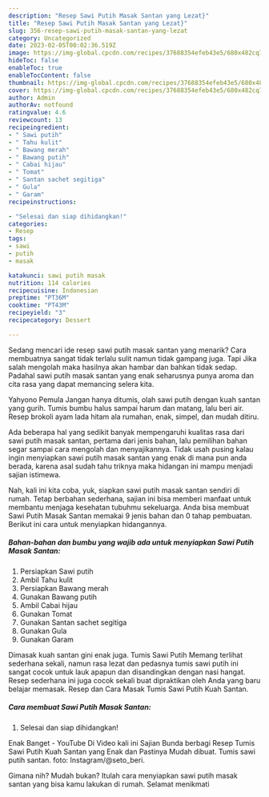 ```yaml
---
description: "Resep Sawi Putih Masak Santan yang Lezat}"
title: "Resep Sawi Putih Masak Santan yang Lezat}"
slug: 356-resep-sawi-putih-masak-santan-yang-lezat
category: Uncategorized
date: 2023-02-05T00:02:36.519Z
image: https://img-global.cpcdn.com/recipes/37688354efeb43e5/680x482cq70/sawi-putih-masak-santan-foto-resep-utama.jpg
hideToc: false
enableToc: true
enableTocContent: false
thumbnail: https://img-global.cpcdn.com/recipes/37688354efeb43e5/680x482cq70/sawi-putih-masak-santan-foto-resep-utama.jpg
cover: https://img-global.cpcdn.com/recipes/37688354efeb43e5/680x482cq70/sawi-putih-masak-santan-foto-resep-utama.jpg
author: Admin
authorAv: notfound
ratingvalue: 4.6
reviewcount: 13
recipeingredient:
- " Sawi putih"
- " Tahu kulit"
- " Bawang merah"
- " Bawang putih"
- " Cabai hijau"
- " Tomat"
- " Santan sachet segitiga"
- " Gula"
- " Garam"
recipeinstructions:

- "Selesai dan siap dihidangkan!"
categories:
- Resep
tags:
- sawi
- putih
- masak

katakunci: sawi putih masak 
nutrition: 114 calories
recipecuisine: Indonesian
preptime: "PT36M"
cooktime: "PT43M"
recipeyield: "3"
recipecategory: Dessert

---
```



Sedang mencari ide resep sawi putih masak santan yang menarik? Cara membuatnya sangat tidak terlalu sulit namun tidak gampang juga. Tapi Jika salah mengolah maka hasilnya akan hambar dan bahkan tidak sedap. Padahal sawi putih masak santan yang enak seharusnya punya aroma dan cita rasa yang dapat memancing selera kita.


Yahyono Pemula Jangan hanya ditumis, olah sawi putih dengan kuah santan yang gurih. Tumis bumbu halus sampai harum dan matang, lalu beri air. Resep brokoli ayam lada hitam ala rumahan, enak, simpel, dan mudah ditiru.

Ada beberapa hal yang sedikit banyak mempengaruhi kualitas rasa dari sawi putih masak santan, pertama dari jenis bahan, lalu pemilihan bahan segar sampai cara mengolah dan menyajikannya. Tidak usah pusing kalau ingin menyiapkan sawi putih masak santan yang enak di mana pun anda berada, karena asal sudah tahu triknya maka hidangan ini mampu menjadi sajian istimewa.


Nah, kali ini kita coba, yuk, siapkan sawi putih masak santan sendiri di rumah. Tetap berbahan sederhana, sajian ini bisa memberi manfaat untuk membantu menjaga kesehatan tubuhmu sekeluarga. Anda bisa membuat Sawi Putih Masak Santan memakai 9 jenis bahan dan 0 tahap pembuatan. Berikut ini cara untuk menyiapkan hidangannya.

<!--inarticleads1-->

##### Bahan-bahan dan bumbu yang wajib ada untuk menyiapkan Sawi Putih Masak Santan:

1. Persiapkan  Sawi putih
1. Ambil  Tahu kulit
1. Persiapkan  Bawang merah
1. Gunakan  Bawang putih
1. Ambil  Cabai hijau
1. Gunakan  Tomat
1. Gunakan  Santan sachet segitiga
1. Gunakan  Gula
1. Gunakan  Garam


Dimasak kuah santan gini enak juga. Tumis Sawi Putih Memang terlihat sederhana sekali, namun rasa lezat dan pedasnya tumis sawi putih ini sangat cocok untuk lauk apapun dan disandingkan dengan nasi hangat. Resep sederhana ini juga cocok sekali buat dipraktikan oleh Anda yang baru belajar memasak. Resep dan Cara Masak Tumis Sawi Putih Kuah Santan. 

<!--inarticleads2-->

##### Cara membuat Sawi Putih Masak Santan:


1. Selesai dan siap dihidangkan!

Enak Banget - YouTube Di Video kali ini Sajian Bunda berbagi Resep Tumis Sawi Putih Kuah Santan yang Enak dan Pastinya Mudah dibuat. Tumis sawi putih santan. foto: Instagram/@seto_beri. 

Gimana nih? Mudah bukan? Itulah cara menyiapkan sawi putih masak santan yang bisa kamu lakukan di rumah. Selamat menikmati
